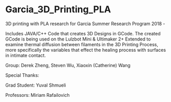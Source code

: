 # Garcia_3D_Printing_PLA
3D printing with PLA research for Garcia Summer Research Program 2018 - 

Includes JAVA/C++ Code that creates 3D Designs in GCode. The created GCode is being used on the Lulzbot Mini & Ultimaker 2+ Extended to examine thermal diffusion between filaments in the 3D Printing Process, more specifically the variables that effect the healing process with surfaces in intimate contact. 

Group: Derek Zheng, Steven Wu, Xiaoxin (Catherine) Wang

Special Thanks:

Grad Student: Yuval Shmueli

Professors: Miriam Rafailovich
